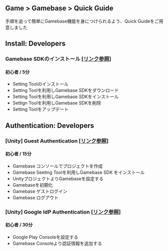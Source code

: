 ## Game > Gamebase > Quick Guide

手順を追って簡単にGamebase機能を身につけられるよう、Quick Guideをご用意しました

## Install: Developers

### Gamebase SDKのインストール [\[リンク参照\]](https://forward.nhn.com/2020/seoul/hands-on-labs/gamebase.install-with-setting-tool/)

#### 初心者 / 5分

* Setting Toolのインストール
* Setting Toolを利用しGamebase SDKをダウンロード
* Setting Toolを利用しGamebase SDKをインストール
* Settign Toolを利用しGamebase SDKを削除
* Setting Toolをアップデート

## Authentication: Developers

### [Unity] Guest Authentication [\[リンク参照\]](https://forward.nhn.com/2020/seoul/hands-on-labs/gamebase.guest-auth-on-unity/)

#### 初心者 / 15分

* Gamebase コンソールでプロジェクトを作成
* Gamebase Seeting Toolを利用しGamebase SDK をインストール
* UnityプロジェクトよりGamebaseを設定する
* Gamebaseを初期化
* Gamebase ゲストログイン
* Gamebase ログアウト

### [Unity] Google IdP Authentication [\[リンク参照\]](https://forward.nhn.com/2020/seoul/hands-on-labs/gamebase.google-setting/)

#### 初心者 / 30分

* Google Play Consoleを設定する
* Gamebase Consoleより認証情報を追加する
